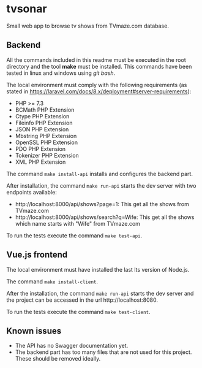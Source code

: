# tvsonar

Small web app to browse tv shows from TVmaze.com database.

## Backend

All the commands included in this readme must be executed in the root directory and the tool **make** must be installed. This commands have been tested in linux and windows using *git bash*.

The local environment must comply with the following requirements (as stated in https://laravel.com/docs/8.x/deployment#server-requirements):
+ PHP >= 7.3
+ BCMath PHP Extension
+ Ctype PHP Extension
+ Fileinfo PHP Extension
+ JSON PHP Extension
+ Mbstring PHP Extension
+ OpenSSL PHP Extension
+ PDO PHP Extension
+ Tokenizer PHP Extension
+ XML PHP Extension

The command `make install-api` installs and configures the backend part.

After installation, the command `make run-api` starts the dev server with two endpoints available:
+ http://localhost:8000/api/shows?page=1: This get all the shows from TVmaze.com
+ http://localhost:8000/api/shows/search?q=Wife: This get all the shows which name starts with "Wife" from TVmaze.com

To run the tests execute the command `make test-api`.

## Vue.js frontend

The local environment must have installed the last lts version of Node.js.

The command `make install-client`.

After the installation, the command `make run-api` starts the dev server and the project can be accessed in the url http://localhost:8080.

To run the tests execute the command `make test-client`.

## Known issues

+ The API has no Swagger documentation yet.
+ The backend part has too many files that are not used for this project. These should be removed ideally.

